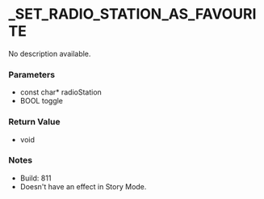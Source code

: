 # _SET_RADIO_STATION_AS_FAVOURITE

No description available.

### Parameters
* const char* radioStation
* BOOL toggle

### Return Value
* void

### Notes
* Build: 811
* Doesn't have an effect in Story Mode.

